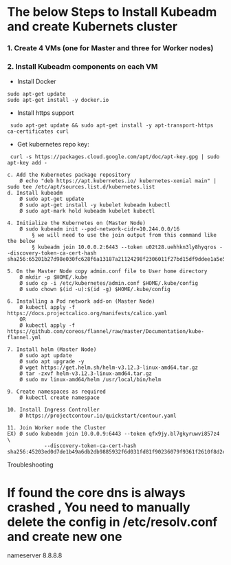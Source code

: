 # The below Steps to Install Kubeadm and create Kubernets cluster 

### 1. Create 4 VMs (one for Master and three for Worker nodes)

### 2. Install Kubeadm components on each VM

- Install Docker
```console
sudo apt-get update
sudo apt-get install -y docker.io
```
- Install https support
```console		
 sudo apt-get update && sudo apt-get install -y apt-transport-https ca-certificates curl
```
- Get kubernetes repo key:
```console	
 curl -s https://packages.cloud.google.com/apt/doc/apt-key.gpg | sudo apt-key add -
```
    c. Add the Kubernetes package repository
		Ø echo "deb https://apt.kubernetes.io/ kubernetes-xenial main" | sudo tee /etc/apt/sources.list.d/kubernetes.list
    d. Install kubeadm 
		Ø sudo apt-get update
		Ø sudo apt-get install -y kubelet kubeadm kubectl
		Ø sudo apt-mark hold kubeadm kubelet kubectl
	
	4. Initialize the Kubernetes on (Master Node)
		Ø sudo kubeadm init --pod-network-cidr=10.244.0.0/16
			§ we will need to use the join output from this command like the below
			§ kubeadm join 10.0.0.2:6443 --token u02t28.uehhkn3ly8hyqros --discovery-token-ca-cert-hash sha256:65201b27d98e030fc628f6a13187a21124298f2306011f27bd15df9ddee1a5e5
			
	5. On the Master Node copy admin.conf file to User home directory
		Ø mkdir -p $HOME/.kube
		Ø sudo cp -i /etc/kubernetes/admin.conf $HOME/.kube/config
		Ø sudo chown $(id -u):$(id -g) $HOME/.kube/config
	
	6. Installing a Pod network add-on (Master Node)
		Ø kubectl apply -f https://docs.projectcalico.org/manifests/calico.yaml
		OR
		Ø kubectl apply -f https://github.com/coreos/flannel/raw/master/Documentation/kube-flannel.yml

	7. Install helm (Master Node)
		Ø sudo apt update
		Ø sudo apt upgrade -y
		Ø wget https://get.helm.sh/helm-v3.12.3-linux-amd64.tar.gz
		Ø tar -zxvf helm-v3.12.3-linux-amd64.tar.gz
		Ø sudo mv linux-amd64/helm /usr/local/bin/helm
		
	9. Create namespaces as required
		Ø kubectl create namespace
	
	10. Install Ingress Controller
		Ø https://projectcontour.io/quickstart/contour.yaml
	
	11. Join Worker node the Cluster
	EX) Ø sudo kubeadm join 10.0.0.9:6443 --token qfx9jy.bl7gkyruwvi857z4 \
		        --discovery-token-ca-cert-hash sha256:45203ed0d7de1b49a6db2db9885932f6d031fd81f90236079f9361f2610f8d2e 

Troubleshooting
 # If found the core dns is always crashed , You need to manually delete the config in /etc/resolv.conf and create new one
   nameserver 8.8.8.8
